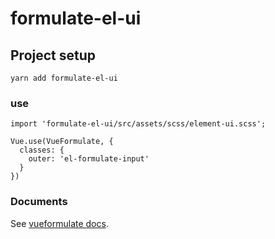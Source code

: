 # formulate-el-ui

## Project setup
```
yarn add formulate-el-ui
```

### use
```
import 'formulate-el-ui/src/assets/scss/element-ui.scss';

Vue.use(VueFormulate, {
  classes: {
    outer: 'el-formulate-input'
  }
})
```

### Documents
See [vueformulate docs](https://vueformulate.com/).
